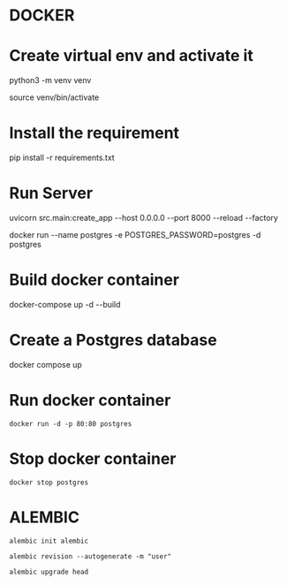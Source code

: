 # DOCKER

# Create virtual env and activate it

python3 -m venv venv

source venv/bin/activate

# Install the requirement

pip install -r requirements.txt

# Run Server
uvicorn src.main:create_app --host 0.0.0.0 --port 8000 --reload --factory


docker run --name postgres -e POSTGRES_PASSWORD=postgres -d postgres

# Build docker container
docker-compose up -d --build

# Create a Postgres database
docker compose up

# Run docker container
`docker run -d -p 80:80 postgres`

# Stop docker container
`docker stop postgres`


# ALEMBIC

`alembic init alembic`

`alembic revision --autogenerate -m "user"`

`alembic upgrade head`


